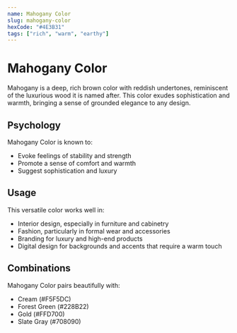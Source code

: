 ```yaml
---
name: Mahogany Color
slug: mahogany-color
hexCode: "#4E3B31"
tags: ["rich", "warm", "earthy"]
---
```


# Mahogany Color

Mahogany is a deep, rich brown color with reddish undertones, reminiscent of the luxurious wood it is named after. This color exudes sophistication and warmth, bringing a sense of grounded elegance to any design.

## Psychology

Mahogany Color is known to:
- Evoke feelings of stability and strength
- Promote a sense of comfort and warmth
- Suggest sophistication and luxury

## Usage

This versatile color works well in:
- Interior design, especially in furniture and cabinetry
- Fashion, particularly in formal wear and accessories
- Branding for luxury and high-end products
- Digital design for backgrounds and accents that require a warm touch

## Combinations

Mahogany Color pairs beautifully with:
- Cream (#F5F5DC)
- Forest Green (#228B22)
- Gold (#FFD700)
- Slate Gray (#708090)